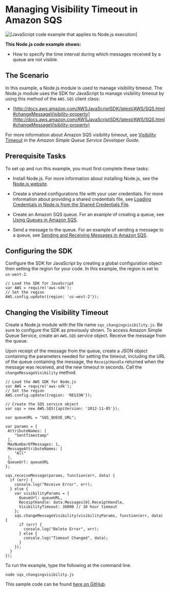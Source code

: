 # Managing Visibility Timeout in Amazon SQS<a name="sqs-examples-managing-visibility-timeout"></a>

![\[JavaScript code example that applies to Node.js execution\]](http://docs.aws.amazon.com/sdk-for-javascript/v2/developer-guide/images/nodeicon.png)

**This Node\.js code example shows:**

+ How to specify the time interval during which messages received by a queue are not visible\.

## The Scenario<a name="sqs-examples-managing-visibility-timeout-scenario"></a>

In this example, a Node\.js module is used to manage visibility timeout\. The Node\.js module uses the SDK for JavaScript to manage visibility timeout by using this method of the `AWS.SQS` client class:

+ [http://docs.aws.amazon.com/AWSJavaScriptSDK/latest/AWS/SQS.html#changeMessageVisibility-property](http://docs.aws.amazon.com/AWSJavaScriptSDK/latest/AWS/SQS.html#changeMessageVisibility-property)

For more information about Amazon SQS visibility timeout, see [Visibility Timeout](http://docs.aws.amazon.com/AWSSimpleQueueService/latest/SQSDeveloperGuide/sqs-visibility-timeout.html) in the *Amazon Simple Queue Service Developer Guide*\.

## Prerequisite Tasks<a name="sqs-examples-managing-visibility-timeout-prerequisites"></a>

To set up and run this example, you must first complete these tasks:

+ Install Node\.js\. For more information about installing Node\.js, see the [Node\.js website](https://nodejs.org)\.

+ Create a shared configurations file with your user credentials\. For more information about providing a shared credentials file, see [Loading Credentials in Node\.js from the Shared Credentials File](loading-node-credentials-shared.md)\.

+ Create an Amazon SQS queue\. For an example of creating a queue, see [Using Queues in Amazon SQS](sqs-examples-using-queues.md)\.

+ Send a message to the queue\. For an example of sending a message to a queue, see [Sending and Receiving Messages in Amazon SQS](sqs-examples-send-receive-messages.md)\.

## Configuring the SDK<a name="sqs-examples-managing-visibility-timeout-configure-sdk"></a>

Configure the SDK for JavaScript by creating a global configuration object then setting the region for your code\. In this example, the region is set to `us-west-2`\.

```
// Load the SDK for JavaScript
var AWS = require('aws-sdk');
// Set the region 
AWS.config.update({region: 'us-west-2'});
```

## Changing the Visibility Timeout<a name="sqs-examples-managing-visibility-timeout-setting"></a>

Create a Node\.js module with the file name `sqs_changingvisibility.js`\. Be sure to configure the SDK as previously shown\. To access Amazon Simple Queue Service, create an `AWS.SQS` service object\. Receive the message from the queue\.

Upon receipt of the message from the queue, create a JSON object containing the parameters needed for setting the timeout, including the URL of the queue containing the message, the `ReceiptHandle` returned when the message was received, and the new timeout in seconds\. Call the `changeMessageVisibility` method\. 

```
// Load the AWS SDK for Node.js
var AWS = require('aws-sdk');
// Set the region 
AWS.config.update({region: 'REGION'});

// Create the SQS service object
var sqs = new AWS.SQS({apiVersion: '2012-11-05'});

var queueURL = "SQS_QUEUE_URL";

var params = {
 AttributeNames: [
    "SentTimestamp"
 ],
 MaxNumberOfMessages: 1,
 MessageAttributeNames: [
    "All"
 ],
 QueueUrl: queueURL
};

sqs.receiveMessage(params, function(err, data) {
  if (err) {
    console.log("Receive Error", err);
  } else {
    var visibilityParams = {
      QueueUrl: queueURL,
      ReceiptHandle: data.Messages[0].ReceiptHandle,
      VisibilityTimeout: 36000 // 10 hour timeout
    };
    sqs.changeMessageVisibility(visibilityParams, function(err, data) {
      if (err) {
        console.log("Delete Error", err);
      } else {
        console.log("Timeout Changed", data);
      }
    });
  }
});
```

To run the example, type the following at the command line\.

```
node sqs_changingvisibility.js
```

This sample code can be found [here on GitHub](https://github.com/awsdocs/aws-doc-sdk-examples/blob/master/javascript/example_code/sqs/sqs_changingvisibility.js)\.
